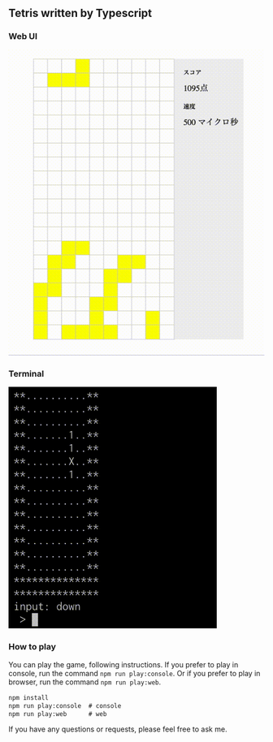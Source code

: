## Tetris written by Typescript

### Web UI
![Web UI](https://raw.githubusercontent.com/takuma-saito/tetris/489917b8cc0d4527bcf3f4e2834a053764be8344/movies/web.gif)

### Terminal
![Tetris Terminal](https://raw.githubusercontent.com/takuma-saito/tetris/41f691a9582390544127f4d64519a7a44ec9f124/movies/terminal.gif)

### How to play
You can play the game, following instructions.
If you prefer to play in console, run the command `npm run play:console`.
Or if you prefer to play in browser, run the command `npm run play:web`.

```shell
npm install
npm run play:console  # console
npm run play:web      # web
```

If you have any questions or requests, please feel free to ask me.
